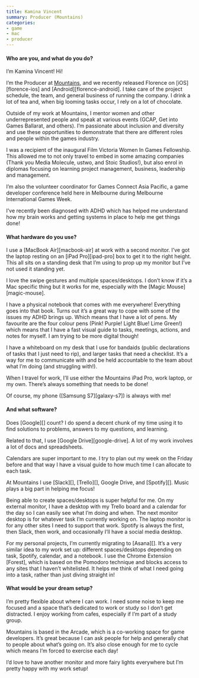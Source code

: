 ```yaml
---
title: Kamina Vincent
summary: Producer (Mountains)
categories:
- game
- mac
- producer
---
```


#### Who are you, and what do you do?

I’m Kamina Vincent! Hi! 

I’m the Producer at [Mountains](http://mountains.studio/ "A game studio in Melbourne."), and we recently released Florence on [iOS][florence-ios] and [Android][florence-android]. I take care of the project schedule, the team, and general business of running the company. I drink a lot of tea and, when big looming tasks occur, I rely on a lot of chocolate.

Outside of my work at Mountains, I mentor women and other underrepresented people and speak at various events (GCAP, Get into Games Ballarat, and others). I’m passionate about inclusion and diversity and use these opportunities to demonstrate that there are different roles and people within the games industry. 

I was a recipient of the inaugural Film Victoria Women In Games Fellowship. This allowed me to not 
only travel to embed in some amazing companies (Thank you Media Molecule, ustwo, and Stoic Studios!), but also enrol in diplomas focusing on learning project management, business, leadership and management. 

I’m also the volunteer coordinator for Games Connect Asia Pacific, a game developer conference held here in Melbourne during Melbourne International Games Week. 

I’ve recently been diagnosed with ADHD which has helped me understand how my brain works and getting systems in place to help me get things done! 

#### What hardware do you use?

I use a [MacBook Air][macbook-air] at work with a second monitor. I’ve got the laptop resting on an [iPad Pro][ipad-pro] box to get it to the right height. This all sits on a standing desk that I’m using to prop up my monitor but I’ve not used it standing yet. 

I love the swipe gestures and multiple spaces/desktops. I don’t know if it’s a Mac specific thing but it works for me, especially with the [Magic Mouse][magic-mouse]. 

I have a physical notebook that comes with me everywhere! Everything goes into that book. Turns out it’s a great way to cope with some of the issues my ADHD brings up. Which means that I have a lot of pens. My favourite are the four colour pens (Pink! Purple! Light Blue! Lime Green!) which means that I have a fast visual guide to tasks, meetings, actions, and notes for myself. I am trying to be more digital though!

I have a whiteboard on my desk that I use for bandaids (public declarations of tasks that I just need to rip), and larger tasks that need a checklist. It’s a way for me to communicate with and be held accountable to the team about what I’m doing (and struggling with!). 

When I travel for work, I’ll use either the Mountains iPad Pro, work laptop, or my own. There’s always something that needs to be done!

Of course, my phone ([Samsung S7][galaxy-s7]) is always with me!

#### And what software?

Does [Google][] count? I do spend a decent chunk of my time using it to find solutions to problems, answers to my questions, and learning. 

Related to that, I use [Google Drive][google-drive]. A lot of my work involves a lot of docs and spreadsheets.

Calendars are super important to me. I try to plan out my week on the Friday before and that way I have a visual guide to how much time I can allocate to each task. 

At Mountains I use [Slack][], [Trello][], Google Drive, and [Spotify][]. Music plays a big part in helping me focus!

Being able to create spaces/desktops is super helpful for me. On my external monitor, I have a desktop with my Trello board and a calendar for the day so I can easily see what I’m doing and when. The next monitor desktop is for whatever task I’m currently working on. The laptop monitor is for any other sites I need to support that work. Spotify is always the first, then Slack, then work, and occasionally I’ll have a social media desktop. 

For my personal projects, I’m currently migrating to [Asana][]. It’s a very similar idea to my work set up: different spaces/desktops depending on task, Spotify, calendar, and a notebook. I use the Chrome Extension [Forest], which is based on the Pomodoro technique and blocks access to any sites that I haven’t whitelisted. It helps me think of what I need going into a task, rather than just diving straight in! 

#### What would be your dream setup?

I’m pretty flexible about where I can work. I need some noise to keep me focused and a space that’s dedicated to work or study so I don’t get distracted. I enjoy working from cafes, especially if I’m part of a study group.

Mountains is based in the Arcade, which is a co-working space for game developers. It’s great because I can ask people for help and generally chat to people about what’s going on. It’s also close enough for me to cycle which means I’m forced to exercise each day! 

I’d love to have another monitor and more fairy lights everywhere but I’m pretty happy with my work setup! 
